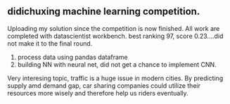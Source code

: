 ## didichuxing machine learning competition.

Uploading my solution since the competition is now finished.
All work are completed with datascientist workbench.
best ranking 97, score 0.23....did not make it to the final round.

1. process data using pandas dataframe
2. building NN with neural net, did not get a chance to implement CNN.


Very interesing topic, traffic is a huge issue in modern cities. By predicting supply amd demand gap, car sharing companies could utilize their resources more wisely and therefore help us riders eventually.
